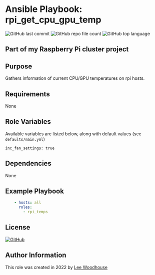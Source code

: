 # Ansible Playbook: rpi_get_cpu_gpu_temp
![GitHub last commit](https://img.shields.io/github/last-commit/lpwoodhouse/playbook_rpi_get_cpu_gpu_temp)
![GitHub repo file count](https://img.shields.io/github/directory-file-count/lpwoodhouse/playbook_rpi_get_cpu_gpu_temp)
![GitHub top language](https://img.shields.io/github/languages/top/lpwoodhouse/playbook_rpi_get_cpu_gpu_temp)

## Part of my Raspberry Pi cluster project

## Purpose

Gathers information of current CPU/GPU temperatures on rpi hosts.

## Requirements

None

## Role Variables

Available variables are listed below, along with default values (see ```defaults/main.yml```)
```shell
inc_fan_settings: true
```
## Dependencies

None

## Example Playbook
```yaml
    - hosts: all
      roles:
        - rpi_temps
```

## License

[![GitHub](https://img.shields.io/github/license/lpwoodhouse/playbook_rpi_get_cpu_gpu_temp)](LICENSE)

## Author Information

This role was created in 2022 by [Lee Woodhouse](https://www.leewoodhouse.com/)
